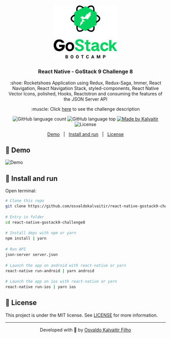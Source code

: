 <h1 align="center">
    <img src="/.github/assets/logo.png"
    width="200px"
    alt="Logo" />
</h1>

<h3 align="center">
  React Native - GoStack 9 Challenge 8
</h3>

<p align="center">
  :shoe: Rocketshoes Application using Redux, Redux-Saga, Immer, React Navigation, React Navigation Stack, styled-components, React Native Vector Icons, polished, Hooks, Reactotron and consuming the features of the JSON Server API
</p>

<p align="center">
  :muscle: Click <a href="/.github/docs/challenge.md">here</a> to see the challenge description
</p>

<p align="center">
  <img alt="GitHub language count" src="https://img.shields.io/github/languages/count/osvaldokalvaitir/react-native-gostack9-challenge8.svg?color=00A83A">

  <img alt="GitHub language top" src="https://img.shields.io/github/languages/top/osvaldokalvaitir/react-native-gostack9-challenge8.svg?color=00A83A">

  <a href="https://kalvaitir.com/">
    <img alt="Made by Kalvaitir" src="https://img.shields.io/badge/made%20by-Kalvaitir-00A83A">
  </a>

  <img alt="License" src="https://img.shields.io/badge/license-MIT-00A83A">
</p>

<p align="center">
  <a href="#iphone-demo">Demo</a>&nbsp;&nbsp;&nbsp;|&nbsp;&nbsp;&nbsp;<a href="#wrench-install-and-run">Install and run</a>&nbsp;&nbsp;&nbsp;|&nbsp;&nbsp;&nbsp;<a href="#memo-license">License</a>
</p>

## :iphone: Demo

![Demo](/.github/assets/demo.gif)

## :wrench: Install and run

Open terminal:

```sh
# Clone this repo
git clone https://github.com/osvaldokalvaitir/react-native-gostack9-challenge8

# Entry in folder
cd react-native-gostack9-challenge8

# Install deps with npm or yarn
npm install | yarn

# Run API
json-server server.json

# Launch the app on android with react-native or yarn
react-native run-android | yarn android

# Launch the app on ios with react-native or yarn
react-native run-ios | yarn ios
```

## :memo: License

This project is under the MIT license. See [LICENSE](/LICENSE) for more information.

---

<p align="center">
Developed with 💚 by <a href="https://www.linkedin.com/in/osvaldokalvaitir">Osvaldo Kalvaitir Filho</a>
</p>
